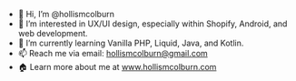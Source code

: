 - 👋 Hi, I’m @hollismcolburn
- 👀 I’m interested in UX/UI design, especially within Shopify, Android, and web development.
- 🌱 I’m currently learning Vanilla PHP, Liquid, Java, and Kotlin.
- 📫 Reach me via email: hollismcolburn@gmail.com
- 🏠 Learn more about me at www.hollismcolburn.com
